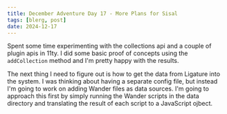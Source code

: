 ```yaml
---
title: December Adventure Day 17 - More Plans for Sisal
tags: [blerg, post]
date: 2024-12-17
---
```


Spent some time experimenting with the collections api and a couple of plugin apis in 11ty.
I did some basic proof of concepts using the `addCollection` method and I'm pretty happy with the results.

The next thing I need to figure out is how to get the data from Ligature into the system.
I was thinking about having a separate config file, but instead I'm going to work on adding Wander files as data sources.
I'm going to approach this first by simply running the Wander scripts in the data directory and translating the result of each script to a JavaScript ojbect.
